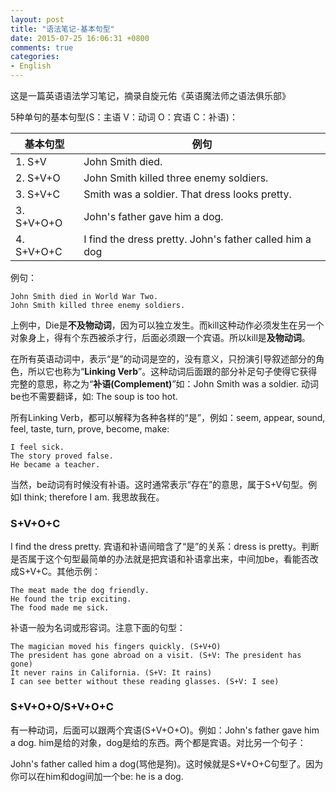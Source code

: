 ```yaml
---
layout: post
title: "语法笔记-基本句型"
date: 2015-07-25 16:06:31 +0800
comments: true
categories: 
- English
---
```


这是一篇英语语法学习笔记，摘录自旋元佑《英语魔法师之语法俱乐部》

<!--more-->

5种单句的基本句型(S：主语 V：动词 O：宾语 C：补语)：

基本句型 | 例句
---|---
1. S+V | John Smith died.
2. S+V+O | John Smith killed three enemy soldiers.
3. S+V+C | Smith was a soldier. That dress looks pretty.
3. S+V+O+O | John's father gave him a dog.
4. S+V+O+C | I find the dress pretty. John's father called him a dog

例句：

```
John Smith died in World War Two.
John Smith killed three enemy soldiers.
```

上例中，Die是**不及物动词**，因为可以独立发生。而kill这种动作必须发生在另一个对象身上，得有个东西被杀才行，后面必须跟一个宾语。所以kill是**及物动词**。

在所有英语动词中，表示“是”的动词是空的，没有意义，只扮演引导叙述部分的角色，所以它也称为“**Linking Verb**”。这种动词后面跟的部分补足句子使得它获得完整的意思，称之为“**补语(Complement)**”如：John Smith was a soldier. 动词be也不需要翻译，如: The soup is too hot. 

所有Linking Verb，都可以解释为各种各样的“是”，例如：seem, appear, sound, feel, taste, turn, prove, become, make:

```
I feel sick.
The story proved false.
He became a teacher.
```

当然，be动词有时候没有补语。这时通常表示“存在”的意思，属于S+V句型。例如I think; therefore I am. 我思故我在。

### S+V+O+C

I find the dress pretty. 宾语和补语间暗含了“是”的关系：dress is pretty。判断是否属于这个句型最简单的办法就是把宾语和补语拿出来，中间加be，看能否改成S+V+C。其他示例：

```
The meat made the dog friendly.
He found the trip exciting.
The food made me sick.
```

补语一般为名词或形容词。注意下面的句型：

```
The magician moved his fingers quickly. (S+V+O)
The president has gone abroad on a visit. (S+V: The president has gone)
It never rains in California. (S+V: It rains)
I can see better without these reading glasses. (S+V: I see)
```

### S+V+O+O/S+V+O+C

有一种动词，后面可以跟两个宾语(S+V+O+O)。例如：John's father gave him a dog. him是给的对象，dog是给的东西。两个都是宾语。对比另一个句子：

John's father called him a dog(骂他是狗)。这时候就是S+V+O+C句型了。因为你可以在him和dog间加一个be: he is a dog.




